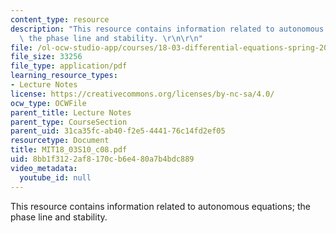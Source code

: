```yaml
---
content_type: resource
description: "This resource contains information related to autonomous equations;\
  \ the phase line and stability. \r\n\r\n"
file: /ol-ocw-studio-app/courses/18-03-differential-equations-spring-2010/8bb1f3122af8170cb6e480a7b4bdc889_MIT18_03S10_c08.pdf
file_size: 33256
file_type: application/pdf
learning_resource_types:
- Lecture Notes
license: https://creativecommons.org/licenses/by-nc-sa/4.0/
ocw_type: OCWFile
parent_title: Lecture Notes
parent_type: CourseSection
parent_uid: 31ca35fc-ab40-f2e5-4441-76c14fd2ef05
resourcetype: Document
title: MIT18_03S10_c08.pdf
uid: 8bb1f312-2af8-170c-b6e4-80a7b4bdc889
video_metadata:
  youtube_id: null
---
```

This resource contains information related to autonomous equations; the phase line and stability. 

